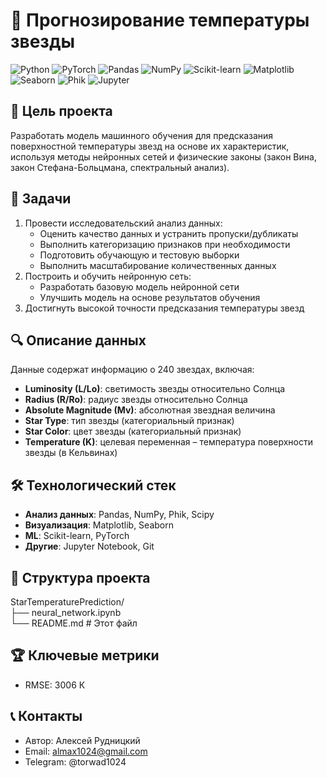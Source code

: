 # 🚀 Прогнозирование температуры звезды

![Python](https://img.shields.io/badge/Python-3.9%2B-blue)
![PyTorch](https://img.shields.io/badge/PyTorch-1.10.0%2B-orange)
![Pandas](https://img.shields.io/badge/Pandas-1.3%2B-orange)
![NumPy](https://img.shields.io/badge/NumPy-1.21%2B-green)
![Scikit-learn](https://img.shields.io/badge/Scikit--learn-1.0%2B-yellow)
![Matplotlib](https://img.shields.io/badge/Matplotlib-3.5%2B-red)
![Seaborn](https://img.shields.io/badge/Seaborn-0.11%2B-lightgrey)
![Phik](https://img.shields.io/badge/Phik-0.12%2B-purple)
![Jupyter](https://img.shields.io/badge/Jupyter-Notebook-yellowgreen)

## 🎯 Цель проекта
Разработать модель машинного обучения для предсказания поверхностной температуры звезд на основе их характеристик, используя методы нейронных сетей и физические законы (закон Вина, закон Стефана-Больцмана, спектральный анализ).

## 📌 Задачи
1) Провести исследовательский анализ данных:
   - Оценить качество данных и устранить пропуски/дубликаты
   - Выполнить категоризацию признаков при необходимости
   - Подготовить обучающую и тестовую выборки
   - Выполнить масштабирование количественных данных
2) Построить и обучить нейронную сеть:
   - Разработать базовую модель нейронной сети
   - Улучшить модель на основе результатов обучения
3) Достигнуть высокой точности предсказания температуры звезд

## 🔍 Описание данных
Данные содержат информацию о 240 звездах, включая:
- **Luminosity (L/Lo)**: светимость звезды относительно Солнца
- **Radius (R/Ro)**: радиус звезды относительно Солнца
- **Absolute Magnitude (Mv)**: абсолютная звездная величина
- **Star Type**: тип звезды (категориальный признак)
- **Star Color**: цвет звезды (категориальный признак)
- **Temperature (K)**: целевая переменная – температура поверхности звезды (в Кельвинах)

## 🛠 Технологический стек
- **Анализ данных**: Pandas, NumPy, Phik, Scipy
- **Визуализация**: Matplotlib, Seaborn
- **ML**: Scikit-learn, PyTorch
- **Другие**: Jupyter Notebook, Git

## 📂 Структура проекта
StarTemperaturePrediction/\
├── neural_network.ipynb\
└── README.md # Этот файл

## 🏆 Ключевые метрики
- RMSE: 3006 К

## 📞 Контакты
- Автор: Алексей Рудницкий
- Email: almax1024@gmail.com
- Telegram: @torwad1024